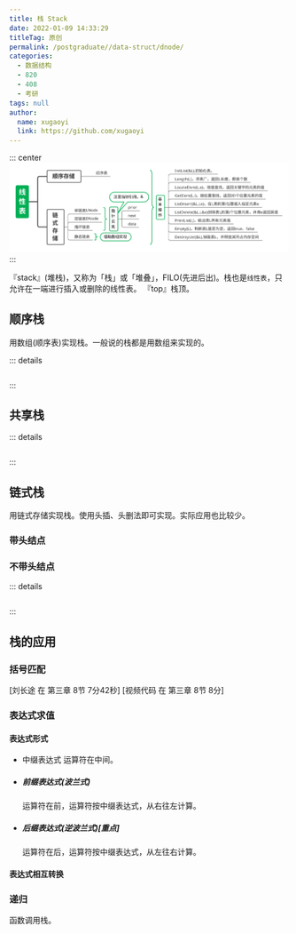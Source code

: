 ```yaml
---
title: 栈 Stack
date: 2022-01-09 14:33:29
titleTag: 原创
permalink: /postgraduate//data-struct/dnode/
categories: 
  - 数据结构
  - 820
  - 408
  - 考研
tags: null
author: 
  name: xugaoyi
  link: https://github.com/xugaoyi
---
```

::: center
![线性表框架](/img/数据结构/线性表框架.svg)
::: 

『stack』(堆栈)，又称为「栈」或「堆叠」，FILO(先进后出)。栈也是`线性表`，只允许在一端进行插入或删除的线性表。
『top』栈顶。
<!-- more -->
## 顺序栈
用数组(顺序表)实现栈。一般说的栈都是用数组来实现的。

::: details
```C

```
:::

## 共享栈

::: details
```C

```
:::
 
## 链式栈
用链式存储实现栈。使用头插、头删法即可实现。实际应用也比较少。

### 带头结点

### 不带头结点

::: details
```C

```
:::

## 栈的应用
### 括号匹配
[刘长途 在 第三章 8节 7分42秒]
[视频代码 在 第三章 8节 8分]

### 表达式求值
#### 表达式形式
- 中缀表达式
  运算符在中间。
- ##### 前缀表达式(波兰式)
  运算符在前，运算符按中缀表达式，从右往左计算。
- #####  后缀表达式(逆波兰式)[重点]
  运算符在后，运算符按中缀表达式，从左往右计算。

#### 表达式相互转换

### 递归
函数调用栈。